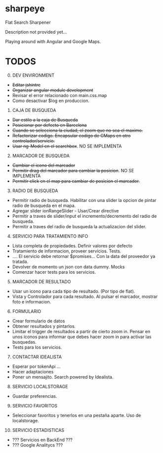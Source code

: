 # sharpeye
Flat Search Sharpener

Description not provided yet...

Playing around with Angular and Google Maps.

# TODOS

0. DEV ENVIRONMENT
 * ~~Editar jshintrc~~
 * ~~Organizar angular module development~~
 * Revisar el error relacionado con main.css.map
 * Como desactivar $log en produccion.

1. CAJA DE BUSQUEDA
  * ~~Dar estilo a la caja de Busqueda~~
  * ~~Posicionar por defecto en Barcelona~~
  * ~~Cuando se selecciona la ciudad, el zoom que no sea el maximo.~~  
  * ~~Refactorizar codigo. Encapsular codigo de GMaps en otro controlador/servicio.~~
  * ~~Usar ng-Model en el searchbox~~. NO SE IMPLEMENTA

2. MARCADOR DE BUSQUEDA
  * ~~Cambiar el icono del marcador~~
  * ~~Permitir drag del marcador para cambiar la posicion~~. NO SE IMPLEMENTA
  * ~~Permitir click en el map para cambiar de posicion el marcador.~~  

3. RADIO DE BUSQUEDA
  * Permitir radio de busqueda. Habilitar con una slider la opcion
  de pintar radio de busqueda en el mapa.  
  * Agregar slider ionRangeSlider - Usar/Crear directive
  * Permitir a traves de slider/input el incremento/decremento del radio de busqueda.
  * Permitir a traves del radio de busqueda la actualizacion del slider.

4. SERVICIO PARA TRATAMIENTO INFO
  * Lista completa de propiedades. Definir valores por defecto
  * Tratamiento de informacion, proveer servicios. Tests.
  * .... El servicio debe retornar $promises... Con la data del proveedor ya tratada.
  * Devolver de momento un json con data dummy. Mocks
  * Comenzar hacer tests para los servicios.

5. MARCADOR DE RESULTADO
  * Usar un icono para cada tipo de resultado. (Por tipo de flat).  
  * Vista y Controlador para cada resultado. Al pulsar el marcador, mostrar foto e informacion.  

6. FORMULARIO
  * Crear formulario de datos
  * Obtener resultados y pintarlos.
  * Limitar el trigger de resultados a partir de cierto zoom in.
   Pensar en unos iconos para informar que debes hacer zoom in para activar las busquedas.
  * Tests para los servicios.

7. CONTACTAR IDEALISTA
  * Esperar por tokenApi ...
  * Hacer adaptaciones
  * Poner un mensajito. Search powered by Idealista.

8. SERVICIO LOCALSTORAGE
  * Guardar preferencias.

9. SERVICIO FAVORITOS
  * Seleccionar favoritos y tenerlos en una pestaña aparte. Uso de localstorage.

10. SERVICIO ESTADISTICAS
  * ??? Servicios en BackEnd ???
  * ??? Google Analitycs ???
